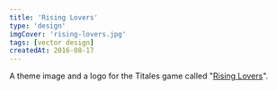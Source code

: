 ```yaml
---
title: 'Rising Lovers'
type: 'design'
imgCover: 'rising-lovers.jpg'
tags: [vector design]
createdAt: 2016-08-17
---
```


A theme image and a logo for the Titales game called "[Rising Lovers](http://www.risinglovers.com/)".
<!--more-->
